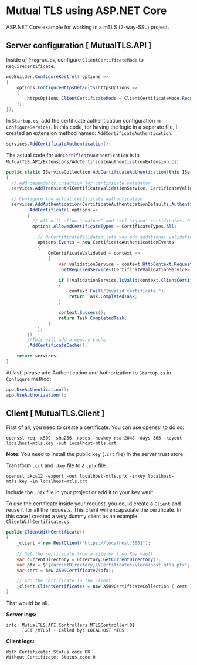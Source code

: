 
# Mutual TLS using ASP.NET Core

ASP.NET Core example for working in a mTLS (2-way-SSL) project.

## Server configuration [ MutualTLS.API ]

Inside of `Program.cs`, configure `ClientCertificateMode` to `RequireCertificate`.
```csharp
webBuilder.ConfigureKestrel( options =>
{
    options.ConfigureHttpsDefaults(httpsOptions =>
    {
        httpsOptions.ClientCertificateMode = ClientCertificateMode.RequireCertificate;
    });
});
```

In `Startup.cs`, add the certificate authentication configuration in `ConfigureServices`. In this code, for having the logic in a separate file, I created an extension method named: `AddCertificateAuthentication`.
```csharp
services.AddCertificateAuthentication();
```

The actual code for `AddCertificateAuthentication` is in `MutualTLS.API/Extensions/AddCertificateAuthenticationExtension.cs`:
```csharp
public static IServiceCollection AddCertificateAuthentication(this IServiceCollection services)
{
  // Add dependency injection for certificate validator
  services.AddTransient<ICertificateValidationService, CertificateValidationService>();

  // Configure the actual certificate authentication
  services.AddAuthentication(CertificateAuthenticationDefaults.AuthenticationScheme)
        .AddCertificate( options =>
        {
          // All will allow "chained" and "sef-signed" certificates. Please configure as desired.
          options.AllowedCertificateTypes = CertificateTypes.All;

            // OnCertificateValidated lets you add additional validation which is using the correct service by dependency injection
            options.Events = new CertificateAuthenticationEvents
            {
                OnCertificateValidated = context =>
                {
                    var validationService = context.HttpContext.RequestServices
                    .GetRequiredService<ICertificateValidationService>();

                    if (!validationService.IsValid(context.ClientCertificate))
                    {
                        context.Fail("Invalid certificate.");
                        return Task.CompletedTask;
                    }

                    context.Success();
                    return Task.CompletedTask;
                }
            };
        })
        //This will add a memory cache
        .AddCertificateCache();

    return services;
}
```

At last, please add Authenticatino and Authorization to `Startup.cs` in `Configure` method:
```csharp
app.UseAuthentication();
app.UseAuthorization();
```
## Client [ MutualTLS.Client ]

First of all, you need to create a certificate. You can use openssl to do so:
```chsarp
openssl req -x509 -sha256 -nodes -newkey rsa:2048 -days 365 -keyout localhost-mtls.key -out localhost-mtls.crt
```

**Note**: You need to install the public key (`.crt` file) in the server trust store.

Transform `.crt` and `.key` file to a `.pfx` file. 
```
openssl pkcs12 -export -out localhost-mtls.pfx -inkey localhost-mtls.key -in localhost-mtls.crt
```

Include the `.pfx` file in your project or add it to your key vault.

To use the certificate inside your request, you could create a `Client` and reuse it for all the requests. This client will encapsulate the certificate. In this case I created a very  dummy client as an example `ClientWithCertificate.cs`
```csharp
public ClientWithCertificate()
{
    _client = new RestClient("https://localhost:5001");
    
    // Get the certificate from a file or from Key vault
    var currentDirectory = Directory.GetCurrentDirectory();
    var pfx = $"{currentDirectory}\\Certificates\\localhost-mtls.pfx";
    var cert = new X509Certificate2(pfx);

	// Add the certificate in the client
    _client.ClientCertificates = new X509CertificateCollection { cert };
}
```
That would be all.

**Server logs:**
```
info: MutualTLS.API.Controllers.MTLSController[0]
      [GET /MTLS] - Called by: LOCALHOST MTLS
```

**Client logs:**
```
With Certificate: Status code OK
Without Certificate: Status code 0
```

